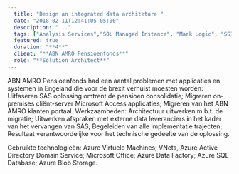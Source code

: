 ```yaml
---
  title: "Design an integrated data architeture "
  date: "2018-02-11T12:41:05-05:00"
  description: "..."
  tags: ["Analysis Services","SQL Managed Instance", "Mark Logic", "SSIS", "Migration", "Data Lake", "Data Factory"]
  featured: true
  duration: "**4**"
  client: "**ABN AMRO Pensioenfonds**"
  role: "**Solution Architect**"
---
```

ABN AMRO Pensioenfonds had een aantal problemen met applicaties en systemen in Engeland die voor de brexit verhuist moesten worden: Uitfaseren SAS oplossing omtrent de pensioen consolidatie; Migreren on-premises cliënt-server Microsoft Access applicaties; Migreren van het ABN AMRO klanten portaal.
Werkzaamheden: Architectuur uitwerken m.b.t. de migratie; Uitwerken afspraken met externe data leveranciers in het kader van het vervangen van SAS; Begeleiden van alle implementatie trajecten; Resultaat verantwoordelijke voor het technische gedeelte van de oplossing.

Gebruikte technologieën: Azure Virtuele Machines; VNets, Azure Active Directory Domain Service; Microsoft Office; Azure Data Factory; Azure SQL Database; Azure Blob Storage.